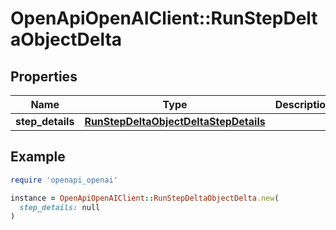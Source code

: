 # OpenApiOpenAIClient::RunStepDeltaObjectDelta

## Properties

| Name | Type | Description | Notes |
| ---- | ---- | ----------- | ----- |
| **step_details** | [**RunStepDeltaObjectDeltaStepDetails**](RunStepDeltaObjectDeltaStepDetails.md) |  | [optional] |

## Example

```ruby
require 'openapi_openai'

instance = OpenApiOpenAIClient::RunStepDeltaObjectDelta.new(
  step_details: null
)
```

